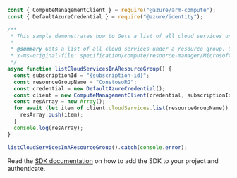 ```javascript
const { ComputeManagementClient } = require("@azure/arm-compute");
const { DefaultAzureCredential } = require("@azure/identity");

/**
 * This sample demonstrates how to Gets a list of all cloud services under a resource group. Use nextLink property in the response to get the next page of Cloud Services. Do this till nextLink is null to fetch all the Cloud Services.
 *
 * @summary Gets a list of all cloud services under a resource group. Use nextLink property in the response to get the next page of Cloud Services. Do this till nextLink is null to fetch all the Cloud Services.
 * x-ms-original-file: specification/compute/resource-manager/Microsoft.Compute/stable/2021-03-01/examples/ListCloudServicesInResourceGroup.json
 */
async function listCloudServicesInAResourceGroup() {
  const subscriptionId = "{subscription-id}";
  const resourceGroupName = "ConstosoRG";
  const credential = new DefaultAzureCredential();
  const client = new ComputeManagementClient(credential, subscriptionId);
  const resArray = new Array();
  for await (let item of client.cloudServices.list(resourceGroupName)) {
    resArray.push(item);
  }
  console.log(resArray);
}

listCloudServicesInAResourceGroup().catch(console.error);
```

Read the [SDK documentation](https://github.com/Azure/azure-sdk-for-js/blob/%40azure%2Farm-compute_19.0.0/sdk/compute/arm-compute/README.md) on how to add the SDK to your project and authenticate.
